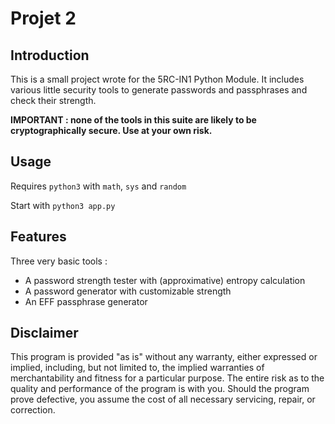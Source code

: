 # Projet 2

## Introduction
This is a small project wrote for the 5RC-IN1 Python Module. It includes various little security tools to generate passwords and passphrases and check their strength.

**IMPORTANT : none of the tools in this suite are likely to be cryptographically secure. Use at your own risk.**

## Usage 
Requires `python3` with `math`, `sys` and `random`

Start with `python3 app.py`

## Features

Three very basic tools : 

* A password strength tester with (approximative) entropy calculation
* A password generator with customizable strength
* An EFF passphrase generator

## Disclaimer

This program is provided "as is" without any warranty, either expressed or implied, including, but not limited to, the implied warranties of merchantability and fitness for a particular purpose. The entire risk as to the quality and performance of the program is with you. Should the program prove defective, you assume the cost of all necessary servicing, repair, or correction.
